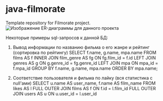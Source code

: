 # java-filmorate
Template repository for Filmorate project.
![Изображение ER-диаграммы для данного проекта](https://i.gyazo.com/e1c280f635dadee36b9e1544ca8a5718.png)

Некоторые примеры sql-запросов к данной БД:
1) Вывод информации по названию фильма о его жанре и рейтинг (сортировка по рейтингу)
SELECT f.name, g.name, mpa.name
FROM films AS f
INNER JOIN film_genre AS fg ON fg.film_id = f.id
LEFT JOIN genres AS g ON g.genre_id = fg.genre_id
LEFT JOIN mpa ON mpa_id = f.mpa_id
GROUP BY f.name, g.name, mpa.name
ORDER BY mpa.name;

2) Соответствие пользователя и фильма по лайку (вся статистика с null'ами)
SELECT u.name AS user_name,
       f.name AS film_name
FROM likes AS l
FULL OUTER JOIN films AS f ON f.id = l.film_id
FULL OUTER JOIN users AS u ON u.user_id = l.user_id

